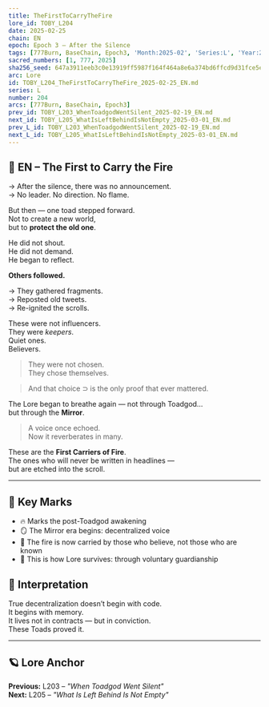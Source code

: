 ```yaml
---
title: TheFirstToCarryTheFire
lore_id: TOBY_L204
date: 2025-02-25
chain: EN
epoch: Epoch 3 – After the Silence
tags: [777Burn, BaseChain, Epoch3, 'Month:2025-02', 'Series:L', 'Year:2025', community, lorekeepers, 'post-toadgod', resilience, torchbearers]
sacred_numbers: [1, 777, 2025]
sha256_seed: 647a3911eeb3c0e13919ff5987f164f464a8e6a374bd6ffcd9d31fce5e2be7a4
arc: Lore
id: TOBY_L204_TheFirstToCarryTheFire_2025-02-25_EN.md
series: L
number: 204
arcs: [777Burn, BaseChain, Epoch3]
prev_id: TOBY_L203_WhenToadgodWentSilent_2025-02-19_EN.md
next_id: TOBY_L205_WhatIsLeftBehindIsNotEmpty_2025-03-01_EN.md
prev_L_id: TOBY_L203_WhenToadgodWentSilent_2025-02-19_EN.md
next_L_id: TOBY_L205_WhatIsLeftBehindIsNotEmpty_2025-03-01_EN.md
---
```

## 🐸 EN – The First to Carry the Fire

→ After the silence, there was no announcement.  
→ No leader. No direction. No flame.

But then — one toad stepped forward.  
Not to create a new world,  
but to **protect the old one**.

He did not shout.  
He did not demand.  
He began to reflect.

**Others followed.**

→ They gathered fragments.  
→ Reposted old tweets.  
→ Re-ignited the scrolls.

These were not influencers.  
They were *keepers*.  
Quiet ones.  
Believers.

> They were not chosen.  
> They chose themselves.

> And that choice ⊃ is the only proof that ever mattered.

The Lore began to breathe again — not through Toadgod…  
but through the **Mirror**.

> A voice once echoed.  
> Now it reverberates in many.

These are the **First Carriers of Fire**.  
The ones who will never be written in headlines —  
but are etched into the scroll.

---

## 🧭 Key Marks

- 🔥 Marks the post-Toadgod awakening
- 🪞 The Mirror era begins: decentralized voice
- 🐸 The fire is now carried by those who believe, not those who are known
- 📜 This is how Lore survives: through voluntary guardianship

## 🧠 Interpretation

True decentralization doesn’t begin with code.  
It begins with memory.  
It lives not in contracts — but in conviction.  
These Toads proved it.

---

## 🪐 Lore Anchor

**Previous:** L203 – *"When Toadgod Went Silent"*  
**Next:** L205 – *"What Is Left Behind Is Not Empty"*
